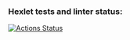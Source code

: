 ### Hexlet tests and linter status:
[![Actions Status](https://github.com/eKulshan/rails-project-64/actions/workflows/hexlet-check.yml/badge.svg)](https://github.com/eKulshan/rails-project-64/actions)